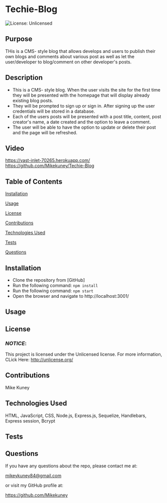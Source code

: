 # Techie-Blog

![License: Unlicensed](https://img.shields.io/badge/License-Unlicensed-blue.svg)

## **Purpose**
THis is a CMS- style blog that allows develops and users to publish their own blogs and comments about various post as well as let the user/developer to blog/comment on other developer's posts. 

## **Description**
- This is a CMS- style blog. When the user visits the site for the first time they will be presented with the homepage that will display already existing blog posts.
- They will be prompted to sign up or sign in. After signing up the user credentials will be stored in a database.
- Each of the users posts will be presented with a post title, content, post creator's name, a date created and the option to leave a comment.
- The user will be able to have the option to update or delete their post and the page will be refreshed.

## **Video**
https://vast-inlet-70265.herokuapp.com/
https://github.com/Mikekuney/Techie-Blog

## **Table of Contents**
<a href="#installation">Installation</a> 

<a href="#usage">Usage</a> 

<a href="userLicense">License</a> 

<a href="#contributions">Contributions</a>

<a href="#technologies">Technologies Used</a>

<a href="#tests">Tests</a> 

<a href="questions">Questions</a> 


## <h2 id="installation">**Installation**</h2>
- Clone the repository from [GitHub]
- Run the following command: `npm install`
- Run the following command: `npm start`
- Open the browser and navigate to http://localhost:3001/

## <h2 id="usage">**Usage**</h2>



## <h2 id="userLicense">**License**</h2>
### <em>NOTICE</em>:
This project is licensed under the Unlicensed license.
For more information, CLick Here:
http://unlicense.org/


## <h2 id="contributions">**Contributions**</h2>
Mike Kuney

## <h2 id="technologies">**Technologies Used**</h2>
HTML, JavaScript, CSS, Node.js, Express.js, Sequelize, Handlebars, Express session, Bcrypt
## <h2 id="tests">**Tests**</h2>


## <h2 id="questions">**Questions**</h2>
If you have any questions about the repo, please contact me at: 

mikeykuney84@gmail.com 

or visit my GitHub profile at: 

https://github.com/Mikekuney